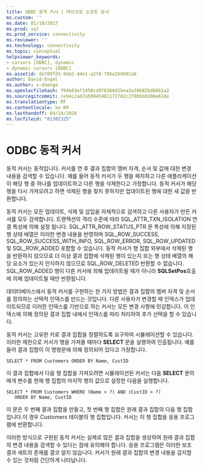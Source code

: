 ```yaml
---
title: ODBC 동적 커서 | 마이크로 소프트 문서
ms.custom: ''
ms.date: 01/19/2017
ms.prod: sql
ms.prod_service: connectivity
ms.reviewer: ''
ms.technology: connectivity
ms.topic: conceptual
helpviewer_keywords:
- cursors [ODBC], dynamic
- dynamic cursors [ODBC]
ms.assetid: de709fd3-9eb2-44e1-a2f0-786e2b9602a6
author: David-Engel
ms.author: v-daenge
ms.openlocfilehash: f94b83ef1458cd9f8368d1bea3a39682bd80b1a2
ms.sourcegitcommit: ce94c2ad7a50945481172782c270b5b0206e61de
ms.translationtype: MT
ms.contentlocale: ko-KR
ms.lasthandoff: 04/14/2020
ms.locfileid: "81302325"
---
```

# <a name="odbc-dynamic-cursors"></a>ODBC 동적 커서
동적 커서는 동적입니다. 커서를 연 후 결과 집합의 멤버 자격, 순서 및 값에 대한 변경 내용을 검색할 수 있습니다. 예를 들어 동적 커서가 두 행을 페치하고 다른 애플리케이션이 해당 행 중 하나를 업데이트하고 다른 행을 삭제한다고 가정합니다. 동적 커서가 해당 행을 다시 가져오려고 하면 삭제된 행을 찾지 못하지만 업데이트된 행에 대한 새 값을 반환합니다.  
  
 동적 커서는 모든 업데이트, 삭제 및 삽입을 자체적으로 검색하고 다른 사용자가 만든 커서를 모두 검색합니다. 트랜잭션의 격리 수준에 따라 SQL_ATTR_TXN_ISOLATION 연결 특성에 의해 설정 됩니다. SQL_ATTR_ROW_STATUS_PTR 문 특성에 의해 지정된 행 상태 배열은 이러한 변경 내용을 반영하며 SQL_ROW_SUCCESS, SQL_ROW_SUCCESS_WITH_INFO, SQL_ROW_ERROR, SQL_ROW_UPDATED 및 SQL_ROW_ADDED 포함할 수 있습니다. 동적 커서가 행 집합 외부에서 삭제된 행을 반환하지 않으므로 더 이상 결과 집합에 삭제된 행이 있는지 또는 행 상태 배열의 해당 요소가 있는지 인식하지 않으므로 SQL_ROW_DELETED 반환할 수 없습니다. SQL_ROW_ADDED 행이 다른 커서에 의해 업데이트될 때가 아니라 **SQLSetPos**호출에 의해 업데이트될 때만 반환됩니다.  
  
 데이터베이스에서 동적 커서를 구현하는 한 가지 방법은 결과 집합의 멤버 자격 및 순서를 정의하는 선택적 인덱스를 만드는 것입니다. 다른 사용자가 변경할 때 인덱스가 업데이트되므로 이러한 인덱스를 기반으로 하는 커서는 모든 변경 사항에 민감합니다. 이 인덱스에 의해 정의된 결과 집합 내에서 인덱스를 따라 처리하여 추가 선택을 할 수 있습니다.  
  
 동적 커서는 고유한 키로 결과 집합을 정렬하도록 요구하여 시뮬레이션할 수 있습니다. 이러한 제한으로 커서가 행을 가져올 때마다 **SELECT** 문을 실행하여 인출됩니다. 예를 들어 결과 집합이 이 명령문에 의해 정의되어 있다고 가정합니다.  
  
```  
SELECT * FROM Customers ORDER BY Name, CustID  
```  
  
 이 결과 집합에서 다음 행 집합을 가져오려면 시뮬레이션된 커서는 다음 **SELECT** 문의 매개 변수를 현재 행 집합의 마지막 행의 값으로 설정한 다음을 실행합니다.  
  
```  
SELECT * FROM Customers WHERE (Name > ?) AND (CustID > ?)  
   ORDER BY Name, CustID  
```  
  
 이 문은 두 번째 결과 집합을 만들고, 첫 번째 행 집합은 원래 결과 집합의 다음 행 집합입니다.이 경우 Customers 테이블의 행 집합입니다. 커서는 이 행 집합을 응용 프로그램에 반환합니다.  
  
 이러한 방식으로 구현된 동적 커서는 실제로 많은 결과 집합을 생성하여 원래 결과 집합의 변경 내용을 검색할 수 있다는 점에 유의해야 합니다. 응용 프로그램은 이러한 보조 결과 세트의 존재를 결코 알지 않습니다. 커서가 원래 결과 집합의 변경 내용을 감지할 수 있는 것처럼 간단하게 나타납니다.
